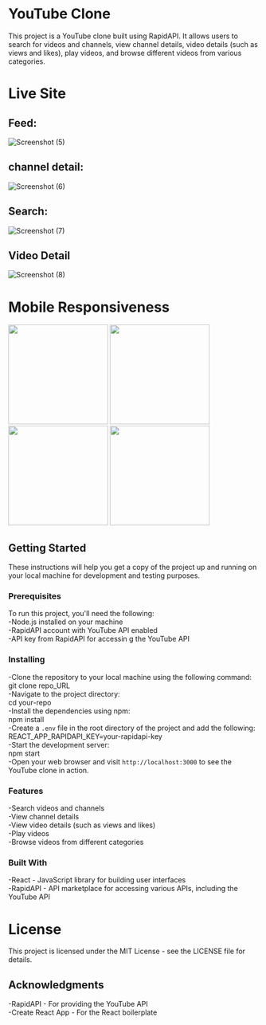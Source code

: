 # YouTube Clone

This project is a YouTube clone built using RapidAPI. It allows users to search for videos and channels, view channel details, video details (such as views and likes), play videos, and browse different videos from various categories.
# Live Site
## Feed:
![Screenshot (5)](https://github.com/shikharpaudel/youtube-clone/assets/75170007/732349ca-3f1f-4c68-914a-dbbfeb18f278)
## channel detail:
![Screenshot (6)](https://github.com/shikharpaudel/youtube-clone/assets/75170007/7fef2927-d383-4d42-a7a1-18a91ffaa6bc)
## Search:
![Screenshot (7)](https://github.com/shikharpaudel/youtube-clone/assets/75170007/a6315b90-3227-4646-afbc-198a53646ba8)
## Video Detail
![Screenshot (8)](https://github.com/shikharpaudel/youtube-clone/assets/75170007/55f088c5-77e1-4bc3-92a4-ec638b5468ea)
# Mobile Responsiveness

<img src ='https://github.com/shikharpaudel/youtube-clone/assets/75170007/ebe9a888-eef9-4157-b1e7-a8bf2bbaa076' width = '200px'/>
<img src ='https://github.com/shikharpaudel/youtube-clone/assets/75170007/3695710d-f99a-4cc5-9c30-96ee0aa7e2c8' width='200px'/>
<img src ='https://github.com/shikharpaudel/youtube-clone/assets/75170007/de1fe26d-0ed9-4075-99f9-84880634f3fc'  width='200px'/>
<img src ='https://github.com/shikharpaudel/youtube-clone/assets/75170007/83a59d74-af9a-40d3-92f2-f3c2e90d1471'  width='200px'/>

## Getting Started

These instructions will help you get a copy of the project up and running on your local machine for development and testing purposes.

### Prerequisites

To run this project, you'll need the following:<br>
-Node.js installed on your machine<br>
-RapidAPI account with YouTube API enabled<br>
-API key from RapidAPI for accessin
g the YouTube API

### Installing

-Clone the repository to your local machine using the following command:<br>
  git clone repo_URL<br>
-Navigate to the project directory:<br>
 cd your-repo<br>
-Install the dependencies using npm:<br>
 npm install<br>
-Create a `.env` file in the root directory of the project and add the following:<br>
 REACT_APP_RAPIDAPI_KEY=your-rapidapi-key<br>
-Start the development server:<br>
 npm start<br>
-Open your web browser and visit `http://localhost:3000` to see the YouTube clone in action.<br>

### Features

-Search videos and channels<br>
-View channel details<br>
-View video details (such as views and likes)<br>
-Play videos<br>
-Browse videos from different categories

### Built With

-React - JavaScript library for building user interfaces<br>
-RapidAPI - API marketplace for accessing various APIs, including the YouTube API

# License
This project is licensed under the MIT License - see the LICENSE file for details.

## Acknowledgments

-RapidAPI - For providing the YouTube API<br>
-Create React App - For the React boilerplate

